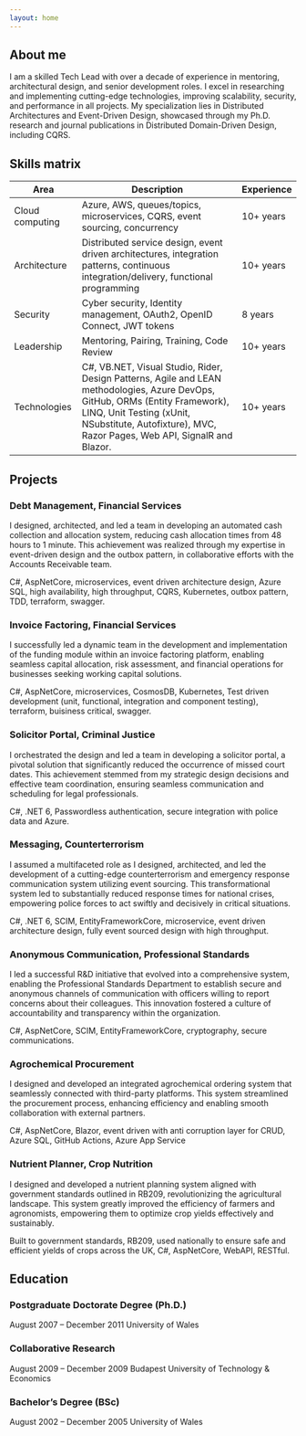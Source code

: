 ```yaml
---
layout: home
---
```


## About me

I am a skilled Tech Lead with over a decade of experience in mentoring, architectural design, and senior development roles. I excel in researching and implementing cutting-edge technologies, improving scalability, security, and performance in all projects. My specialization lies in Distributed Architectures and Event-Driven Design, showcased through my Ph.D. research and journal publications in Distributed Domain-Driven Design, including CQRS.

## Skills matrix

| Area | Description | Experience |
| ---- | ----------- | ---------- |
| Cloud computing | Azure, AWS, queues/topics, microservices, CQRS, event sourcing, concurrency | 10+ years |
| Architecture | Distributed service design, event driven architectures, integration patterns, continuous integration/delivery, functional programming | 10+ years |
| Security | Cyber security, Identity management, OAuth2, OpenID Connect, JWT tokens | 8 years |
| Leadership | Mentoring, Pairing, Training, Code Review | 10+ years |
| Technologies | C#, VB.NET, Visual Studio, Rider, Design Patterns, Agile and LEAN methodologies, Azure DevOps, GitHub, ORMs (Entity Framework), LINQ, Unit Testing (xUnit, NSubstitute, Autofixture), MVC, Razor Pages, Web API, SignalR and Blazor. | 10+ years |

## Projects

### Debt Management, Financial Services 

I designed, architected, and led a team in developing an automated cash collection and allocation system, reducing cash allocation times from 48 hours to 1 minute. This achievement was realized through my expertise in event-driven design and the outbox pattern, in collaborative efforts with the Accounts Receivable team.

C#, AspNetCore, microservices, event driven architecture design, Azure SQL, high availability, high throughput, CQRS, Kubernetes, outbox pattern, TDD, terraform, swagger.

### Invoice Factoring, Financial Services

I successfully led a dynamic team in the development and implementation of the funding module within an invoice factoring platform, enabling seamless capital allocation, risk assessment, and financial operations for businesses seeking working capital solutions.

C#, AspNetCore, microservices, CosmosDB, Kubernetes, Test driven development (unit, functional, integration and component testing), terraform, buisiness critical, swagger.

### Solicitor Portal, Criminal Justice

I orchestrated the design and led a team in developing a solicitor portal, a pivotal solution that significantly reduced the occurrence of missed court dates. This achievement stemmed from my strategic design decisions and effective team coordination, ensuring seamless communication and scheduling for legal professionals.

C#, .NET 6, Passwordless authentication, secure integration with police data and Azure.

### Messaging, Counterterrorism

I assumed a multifaceted role as I designed, architected, and led the development of a cutting-edge counterterrorism and emergency response communication system utilizing event sourcing. This transformational system led to substantially reduced response times for national crises, empowering police forces to act swiftly and decisively in critical situations.

C#, .NET 6, SCIM, EntityFrameworkCore, microservice, event driven architecture design, fully event sourced design with high throughput.

### Anonymous Communication, Professional Standards

I led a successful R&D initiative that evolved into a comprehensive system, enabling the Professional Standards Department to establish secure and anonymous channels of communication with officers willing to report concerns about their colleagues. This innovation fostered a culture of accountability and transparency within the organization.

C#, AspNetCore, SCIM, EntityFrameworkCore, cryptography, secure communications. 

### Agrochemical Procurement

I designed and developed an integrated agrochemical ordering system that seamlessly connected with third-party platforms. This system streamlined the procurement process, enhancing efficiency and enabling smooth collaboration with external partners.

C#, AspNetCore, Blazor, event driven with anti corruption layer for CRUD, Azure SQL, GitHub Actions, Azure App Service

### Nutrient Planner, Crop Nutrition

I designed and developed a nutrient planning system aligned with government standards outlined in RB209, revolutionizing the agricultural landscape. This system greatly improved the efficiency of farmers and agronomists, empowering them to optimize crop yields effectively and sustainably.

Built to government standards, RB209, used nationally to ensure safe and efficient yields of crops across the UK, C#, AspNetCore, WebAPI, RESTful.

## Education

### Postgraduate Doctorate Degree (Ph.D.)

August 2007 – December 2011
University of Wales

### Collaborative Research
August 2009 – December 2009
Budapest University of Technology & Economics

### Bachelor’s Degree (BSc)
August 2002 – December 2005
University of Wales
